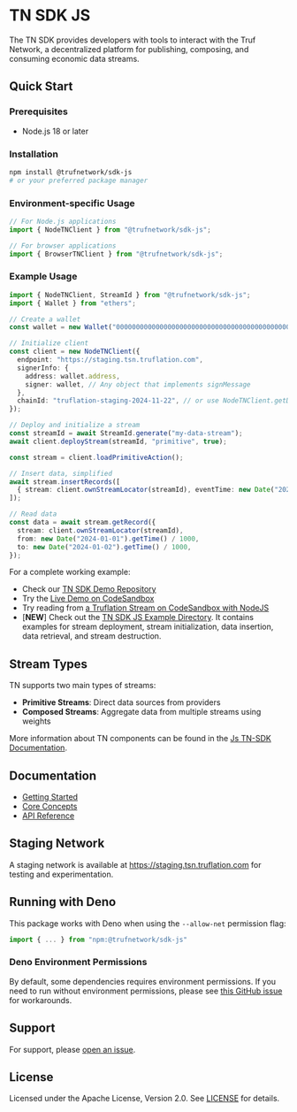 # TN SDK JS

The TN SDK provides developers with tools to interact with the Truf Network, a decentralized platform for publishing, composing, and consuming economic data streams.

## Quick Start

### Prerequisites
- Node.js 18 or later

### Installation
```bash
npm install @trufnetwork/sdk-js
# or your preferred package manager
```

### Environment-specific Usage

```ts
// For Node.js applications
import { NodeTNClient } from "@trufnetwork/sdk-js";

// For browser applications
import { BrowserTNClient } from "@trufnetwork/sdk-js";
```

### Example Usage

```ts
import { NodeTNClient, StreamId } from "@trufnetwork/sdk-js";
import { Wallet } from "ethers";

// Create a wallet
const wallet = new Wallet("0000000000000000000000000000000000000000000000000000000000000001");

// Initialize client
const client = new NodeTNClient({
  endpoint: "https://staging.tsn.truflation.com",
  signerInfo: {
    address: wallet.address,
    signer: wallet, // Any object that implements signMessage
  },
  chainId: "truflation-staging-2024-11-22", // or use NodeTNClient.getDefaultChainId()
});

// Deploy and initialize a stream
const streamId = await StreamId.generate("my-data-stream");
await client.deployStream(streamId, "primitive", true);

const stream = client.loadPrimitiveAction();

// Insert data, simplified
await stream.insertRecords([
  { stream: client.ownStreamLocator(streamId), eventTime: new Date("2024-01-01").getTime() / 1000, value: "100.5" }
]);

// Read data
const data = await stream.getRecord({
  stream: client.ownStreamLocator(streamId),
  from: new Date("2024-01-01").getTime() / 1000,
  to: new Date("2024-01-02").getTime() / 1000,
});
```

For a complete working example:
- Check our [TN SDK Demo Repository](https://github.com/truflation/tsn-sdk-demo)
- Try the [Live Demo on CodeSandbox](https://codesandbox.io/p/devbox/m2r3tt?file=%2Fsrc%2Froutes%2F%2Bpage.svelte)
- Try reading from [a Truflation Stream on CodeSandbox with NodeJS](https://codesandbox.io/p/devbox/rtm7mn?file=%2Findex.ts%3A22%2C11)
- [**NEW**] Check out the [TN SDK JS Example Directory](./examples). It contains examples for stream deployment, stream initialization, data insertion, data retrieval, and stream destruction.

## Stream Types

TN supports two main types of streams:

- **Primitive Streams**: Direct data sources from providers
- **Composed Streams**: Aggregate data from multiple streams using weights

More information about TN components can be found in the [Js TN-SDK Documentation](https://github.com/trufnetwork/sdk-js/blob/main/docs/api-reference.md).

## Documentation

- [Getting Started](./docs/getting-started.md)
- [Core Concepts](./docs/core-concepts.md)
- [API Reference](./docs/api-reference.md)

## Staging Network

A staging network is available at https://staging.tsn.truflation.com for testing and experimentation.

## Running with Deno

This package works with Deno when using the `--allow-net` permission flag:

```ts
import { ... } from "npm:@trufnetwork/sdk-js"
```

### Deno Environment Permissions

By default, some dependencies requires environment permissions. If you need to run without environment permissions, please see [this GitHub issue](https://github.com/denoland/deno/issues/20898#issuecomment-2500396620) for workarounds.

## Support

For support, please [open an issue](https://github.com/trufnetwork/sdk-js/issues).

## License

Licensed under the Apache License, Version 2.0. See [LICENSE](LICENSE.md) for details.
